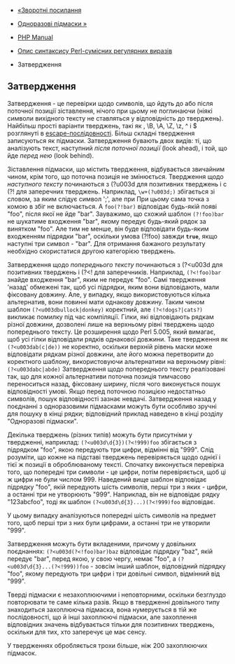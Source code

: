 - [«Зворотні посилання](regexp.reference.back-references.md)
- [Одноразові підмаски »](regexp.reference.onlyonce.md)

- [PHP Manual](index.md)
- [Опис синтаксису Perl-сумісних регулярних
виразів](reference.pcre.pattern.syntax.md)
- Затвердження

## Затвердження

Затвердження - це перевірки щодо символів, що йдуть до або після
поточної позиції зіставлення, нічого при цьому не поглинаючи (ніякі
символи вихідного тексту не ставляться у відповідність до тверджень).
Найбільш прості варіанти тверджень, такі як , \B, \A, \Z, \z, ^ і
$ розглянуті в
[escape-послідовності](regexp.reference.escape.md). Більш складні
твердження записуються як підмаски. Затвердження бувають двох видів:
ті, що аналізують текст, наступний *після поточної позиції* (look
ahead), і той, що йде *перед нею* (look behind).

Зіставлення підмаски, що містить твердження, відбувається звичайним
чином, крім того, що поточна позиція не змінюється.
Твердження щодо *наступного тексту* починаються з (?u003d для
позитивних тверджень і с (?! для заперечних тверджень. Наприклад,
`\w+(?u003d;)` збігається зі словом, за яким слідує символ ';', але при
При цьому сама точка з комою в збіг не включається. А `foo(?!bar)`
відповідає будь-якій появі "foo", після якої не йде "bar".
Зауважимо, що схожий шаблон `(?!foo)bar` не шукатиме входження
"bar", якому передує будь-який рядок за винятком "foo". Але тим
не менше, він буде відповідати будь-яким входженням підрядки "bar",
оскільки умова (?!foo) завжди **`true`**, якщо наступні три
символ - "bar". Для отримання бажаного результату необхідно
скористатися другою категорією тверджень.

Затвердження щодо *попереднього тексту* починаються з (?\<u003d для
позитивних тверджень і (?\<! для заперечників. Наприклад,
`(?<!foo)bar` знайде входження "bar", яким не передує "foo".
Самі твердження 'назад' обмежені так, щоб усі підрядки, яким
вони відповідають, мали фіксовану довжину. Але, у випадку, якщо
використовуються кілька альтернатив, вони повинні мати однакову
довжину. Таким чином шаблон `(?<u003dbullock|donkey)` коректний, але
`(?<!dogs?|cats?)` викликає помилку під час компіляції. Гілки, які
відповідають рядкам різної довжини, дозволені лише на верхньому рівні
тверджень щодо попереднього тексту. Це розширення
щодо Perl 5.005, який вимагає, щоб усі гілки відповідали
рядків однакової довжини. Таке твердження як `(?<u003dab(c|de))` не
коректно, оскільки верхній рівень маски може відповідати рядкам
різної довжини, але його можна перетворити до коректного шаблону,
використовуючи альтернативи на верхньому рівні: `(?<u003dabc|abde)` Затвердження
щодо попереднього тексту реалізовані так, що для кожної
альтернативи поточна позиція тимчасово переноситься назад,
фіксовану ширину, після чого виконується пошук відповідності умові.
Якщо перед поточною позицією недостатньо символів, пошук
відповідності зазнає невдачі. Затвердження назад у поєднанні з
одноразовими підмасками можуть бути особливо зручні для пошуку в кінці
рядки; відповідний приклад наведено в кінці розділу "Одноразові
підмаски".

Декілька тверджень (різних типів) можуть бути присутніми у твердженні,
наприклад: `(?<u003d\d{3})(?<!999)foo` збігається з підрядком "foo", якою
передують три цифри, відмінні від "999". Слід розуміти, що кожне
на підставі тверджень перевіряється щодо однієї і тієї ж позиції в
оброблюваному тексті. Спочатку виконується перевірка того, що
попередні три символи - це цифри, потім перевіряється, щоб ці ж
цифри не були числом 999. Наведений вище шаблон відповідає
підрядку "foo", якій передують шість символів, перші три з
яких - цифри, а останні три не утворюють "999". Наприклад, він не
відповідає рядку "123abcfoo", тоді як шаблон
`(?<u003d\d{3}...)(?<!999)foo` відповідає.

У цьому випадку аналізуються попередні шість символів на предмет
того, щоб перші три з них були цифрами, а останні три не
утворили "999".

Затвердження можуть бути вкладеними, причому у довільних поєднаннях:
`(?<u003d(?<!foo)bar)baz` відповідає підрядку "baz", якій
передує "bar", перед якою, у свою чергу, немає "foo", а
`(?<u003d\d{3}...(?<!999))foo` - зовсім інший шаблон, відповідний
підрядку "foo", якому передують три цифри і три довільні
символ, відмінний від "999".

Тверді підмаски є незахоплюючими і неповторними,
оскільки безглуздо повторювати те саме кілька разів. Якщо в
твердженні довільного типу знаходиться захоплююча підмаска, вона
нумерується в тій же послідовності, що й інші
захоплюючі підмаски, але захоплення відповідних значень відбувається
тільки для позитивних тверджень, оскільки для тих, хто заперечує це
має сенсу.

У твердженнях обробляється трохи більше, ніж 200 захоплюючих підмасок.

